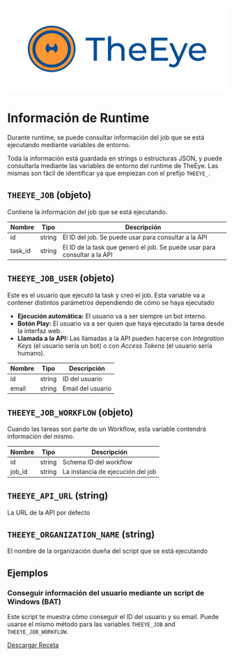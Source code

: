 [![theeye.io](images/logo-theeye-theOeye-logo2.png)](https://theeye.io/en/index.html)

# Información de Runtime

Durante runtime, se puede consultar información del job que se está ejecutando mediante variables de entorno.

Toda la información está guardada en strings o estructuras JSON, y puede consultarla mediante las variables de entorno del runtime de TheEye. Las mismas son fácil de identificar ya que empiezan con el prefijo `THEEYE_`.

## `THEEYE_JOB` (objeto)

Contiene la información del job que se está ejecutando.

| Nombre  | Tipo   | Descripción                                                               |
| ------- | ------ | ------------------------------------------------------------------------- |
| id      | string | El ID del job. Se puede usar para consultar a la API                      |
| task_id | string | El ID de la task que generó el job. Se puede usar para consultar a la API |

## `THEEYE_JOB_USER` (objeto)

Este es el usuario que ejecutó la task y creó el job. Esta variable va a contener distintos parámetros dependiendo de cómo se haya ejecutado

* **Ejecución automática:** El usuario va a ser siempre un bot interno.
* **Botón Play:** El usuario va a ser quien que haya ejecutado la tarea desde la interfaz web.
* **Llamada a la API:** Las llamadas a la API pueden hacerse con *Integration Keys* (el usuario sería un bot) o con *Access Tokens* (el usuario sería humano).

| Nombre | Tipo   | Descripción       |
| ------ | ------ | ----------------- |
| id     | string | ID del usuario    |
| email  | string | Email del usuario |

## `THEEYE_JOB_WORKFLOW` (objeto)

Cuando las tareas son parte de un Workflow, esta variable contendrá información del mismo.

| Nombre  | Tipo   | Descripción                       |
| ------- | ------ | --------------------------------- |
| id      | string | Schema ID del workflow            |
| job_id  | string | La instancia de ejecución del job |

## `THEEYE_API_URL` (string)

La URL de la API por defecto

## `THEEYE_ORGANIZATION_NAME` (string)

El nombre de la organización dueña del script que se está ejecutando

## Ejemplos

###  Conseguir información del usuario mediante un script de Windows (BAT)

Este script te muestra cómo conseguir el ID del usuario y su email. Puede usarse el mismo método para las variables `THEEYE_JOB` and `THEEYE_JOB_WORKFLOW`.

[Descargar Receta](https://raw.githubusercontent.com/theeye-io/theeye-docs/master/docs/assets/recipes/check_theeye_env_vars.json)
